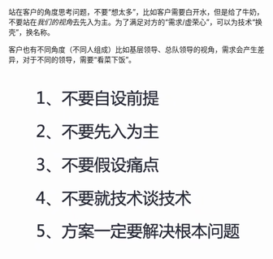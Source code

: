 站在客户的角度思考问题，不要“想太多”，比如客户需要白开水，但是给了牛奶，不要站在*我们的视角*去先入为主。为了满足对方的“需求/虚荣心”，可以为技术“换壳”，换名称。

客户也有不同角度（不同人组成）比如基层领导、总队领导的视角，需求会产生差异，对于不同的领导，需要“看菜下饭”。

![](3878701685930038_.pic.jpg)


